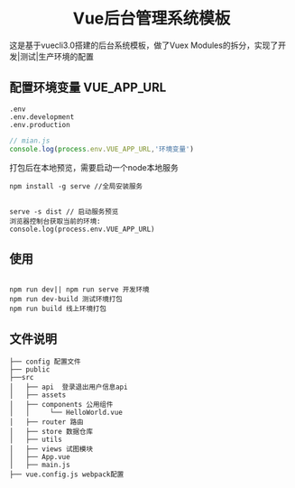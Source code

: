 <h1 align="center">Vue后台管理系统模板</h1>

这是基于vuecli3.0搭建的后台系统模板，做了Vuex Modules的拆分，实现了开发|测试|生产环境的配置

## 配置环境变量 VUE_APP_URL
```
.env
.env.development
.env.production

```
```javascript
// mian.js
console.log(process.env.VUE_APP_URL,'环境变量')
```
打包后在本地预览，需要启动一个node本地服务
```
npm install -g serve //全局安装服务


serve -s dist // 启动服务预览
浏览器控制台获取当前的环境:
console.log(process.env.VUE_APP_URL)
```
## 使用
```

npm run dev|| npm run serve 开发环境
npm run dev-build 测试环境打包
npm run build 线上环境打包

```

## 文件说明
```
├── config 配置文件
├── public
├──src
│   ├── api  登录退出用户信息api
│   ├── assets
│   ├── components 公用组件
│   │     └── HelloWorld.vue
│   ├── router 路由
│   ├── store 数据仓库
│   ├── utils 
│   ├── views 试图模块
│   ├── App.vue
│   ├── main.js
├── vue.config.js webpack配置
```

